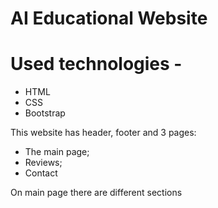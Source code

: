 # AI Educational Website


# Used technologies -
* HTML
* CSS
* Bootstrap 

 This website has header, footer and 3 pages:
 * The main page;
 * Reviews;
 * Contact

On main page there are different sections
